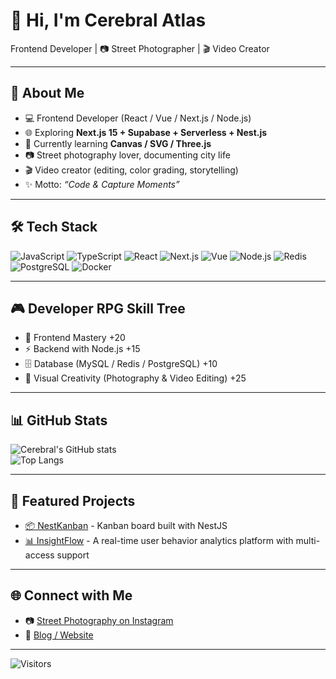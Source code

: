 # 👋 Hi, I'm Cerebral Atlas  

Frontend Developer | 📷 Street Photographer | 🎬 Video Creator  

---

## 🚀 About Me
- 💻 Frontend Developer (React / Vue / Next.js / Node.js)
- 🌐 Exploring **Next.js 15 + Supabase + Serverless + Nest.js**
- 🎨 Currently learning **Canvas / SVG / Three.js**
- 📷 Street photography lover, documenting city life
- 🎬 Video creator (editing, color grading, storytelling)
- ✨ Motto: *“Code & Capture Moments”*  

---

## 🛠 Tech Stack

![JavaScript](https://img.shields.io/badge/-JavaScript-333?style=flat&logo=javascript)
![TypeScript](https://img.shields.io/badge/-TypeScript-333?style=flat&logo=typescript)
![React](https://img.shields.io/badge/-React-333?style=flat&logo=react)
![Next.js](https://img.shields.io/badge/-Next.js-333?style=flat&logo=next.js)
![Vue](https://img.shields.io/badge/-Vue.js-333?style=flat&logo=vue.js)
![Node.js](https://img.shields.io/badge/-Node.js-333?style=flat&logo=node.js)
![Redis](https://img.shields.io/badge/-Redis-333?style=flat&logo=redis)
![PostgreSQL](https://img.shields.io/badge/-PostgreSQL-333?style=flat&logo=postgresql)
![Docker](https://img.shields.io/badge/-Docker-333?style=flat&logo=docker)

---

## 🎮 Developer RPG Skill Tree

- 🧠 Frontend Mastery +20  
- ⚡ Backend with Node.js +15  
- 🗄 Database (MySQL / Redis / PostgreSQL) +10  
- 🎨 Visual Creativity (Photography & Video Editing) +25  

---

## 📊 GitHub Stats

![Cerebral's GitHub stats](https://github-readme-stats.vercel.app/api?username=yourusername&show_icons=true&theme=radical)  
![Top Langs](https://github-readme-stats.vercel.app/api/top-langs/?username=yourusername&layout=compact&theme=radical)  

---

## 🚀 Featured Projects

- [📦 NestKanban](https://github.com/cerebralatlas/nest-kanban) - Kanban board built with NestJS
- [📊 InsightFlow](https://github.com/cerebralatlas/InsightFlow) - A real-time user behavior analytics platform with multi-access support

---

## 🌐 Connect with Me

- 📷 [Street Photography on Instagram](https://www.instagram.com/cerebral_atlas)  
- 📝 [Blog / Website](https://www.cerebralatlas.me)  

---

![Visitors](https://komarev.com/ghpvc/?username=cerebralatlas&color=blueviolet)
